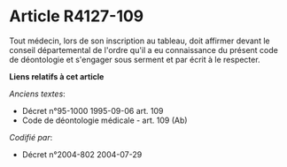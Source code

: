 # Article R4127-109

Tout médecin, lors de son inscription au tableau, doit affirmer devant le conseil départemental de l'ordre qu'il a eu
connaissance du présent code de déontologie et s'engager sous serment et par écrit à le respecter.

**Liens relatifs à cet article**

_Anciens textes_:

  - Décret n°95-1000 1995-09-06 art. 109
  - Code de déontologie médicale - art. 109 (Ab)

_Codifié par_:

  - Décret n°2004-802 2004-07-29
